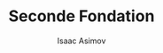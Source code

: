 ---
permalink: false
title: Seconde Fondation
author: Isaac Asimov
year: 1953
width: 10.8
height: 17.8
pages: 416
color: '#85B2D0'
revertCtaTextColor: false
publisher: Gallimard
link: https://www.folio-lesite.fr/catalogue/seconde-fondation/9782070360529
description: "Lire <cite>Fondation</cite>, c'est à chaque page réaliser à quel point toutes les œuvres de science-fiction à venir lui doivent. Que ce troisième des cinq tomes (mon préféré) ait été écrit dans les années 50 et se tienne encore est impressionnant. Et c'est captivant. <cite>Fondation</cite> a obtenu le prix Hugo de meilleure série de science-fiction de tous les temps, et je n'y trouve rien à redire ! Une lecture fondamentale."
---